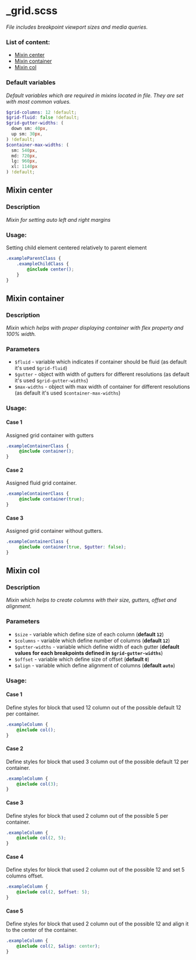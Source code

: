 # _grid.scss
_File includes breakpoint viewport sizes and media queries._

### List of content:

- [Mixin center](#mixin-center)
- [Mixin container](#mixin-container)
- [Mixin col](#mixin-col)


### Default variables
_Default variables which are required in mixins located in file. They are set with most common values._

```scss
$grid-columns: 12 !default;
$grid-fluid: false !default;
$grid-gutter-widths: (
  down sm: 40px,
  up sm: 30px,
) !default;
$container-max-widths: (
  sm: 540px,
  md: 720px,
  lg: 960px,
  xl: 1140px
) !default;
```


## Mixin center

### Description
_Mixin for setting auto left and right margins_

### Usage:
Setting child element centered relatively to parent element

```scss
.exampleParentClass {
    .exampleChildClass {
        @include center();
    }
}
```


## Mixin container

### Description
_Mixin which helps with proper displaying container with flex property and 100% width._

### Parameters
- `$fluid` - variable which indicates if container should be fluid (as default it's used ```$grid-fluid```)
- `$gutter` - object with width of gutters for different resolutions  (as default it's used ```$grid-gutter-widths```)
- `$max-widths` - object with max width of container for different resolutions (as default it's used ```$container-max-widths```)

### Usage: 

#### Case 1
Assigned grid container with gutters
```scss
.exampleContainerClass {
     @include container();
}
```

#### Case 2 
Assigned fluid grid container.

```scss
.exampleContainerClass {
     @include container(true);
}
```

#### Case 3
Assigned grid container without gutters.

```scss
.exampleContainerClass {
     @include container(true, $gutter: false);
}
```

## Mixin col

### Description
_Mixin which helps to create columns with their size, gutters, offset and alignment._

### Parameters
- `$size` - variable which define size of each column (**default `12`**)
- `$columns` - variable which define number of columns (**default `12`**)
- `$gutter-widths` - variable which define width of each gutter (**default values for each breakpoints defined in ```$grid-gutter-widths```**)
- `$offset` - variable which define size of offset (**default `0`**)
- `$align` - variable which define alignment of columns (**default `auto`**)

### Usage: 

#### Case 1
Define styles for block that used 12 column out of the possible default 12 per container.
```scss
.exampleColumn {
    @include col();
}
```


#### Case 2
Define styles for block that used 3 column out of the possible default 12 per container.
```scss
.exampleColumn {
    @include col(3);
}
```

#### Case 3
Define styles for block that used 2 column out of the possible 5 per container.
```scss
.exampleColumn {
    @include col(2, 5);
}
```


#### Case 4
Define styles for block that used 2 column out of the possible 12
and set 5 columns offset.
```scss
.exampleColumn {
    @include col(2, $offset: 5);
}
```

#### Case 5
Define styles for block that used 2 column out of the possible 12
and align it to the center of the container.
```scss
.exampleColumn {
    @include col(2, $align: center);
}
```
